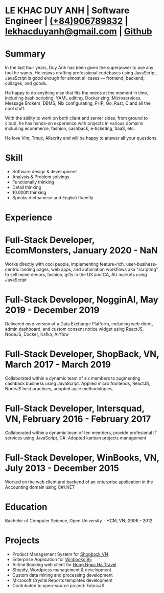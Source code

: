 # LE KHAC DUY ANH  | Software Engineer | [(+84)906789832](tel:+84906789832) | [lekhacduyanh@gmail.com](mailto:lekhacduyanh@gmail.com) | [Github](https://github.com/0xlkda)

# Summary
In the last four years, Duy Anh has been given the superpower to use any tool he wants.
He enjoys crafting professional codebases using JavaScript.
JavaScript is good enough for almost all cases — frontend, backend, collages, and goods.

He happy to do anything else that fits the needs at the moment in time,
including bash scripting, YAML editing, Dockerizing, Microservices, Message
Brokers, DBMS, Nix configurating, PHP, Go, Rust, C and all the cool stuff.

With the ability to work on both client and server sides, from ground to cloud,
he has hands-on experience with projects in various domains including
ecommerce, fashion, cashback, e-ticketing, SaaS, etc.

He love Vim, Tmux, Allacrity and will be happy to answer all your questions.

# Skill
- Software design & development
- Analysis & Problem solvings
- Functionally thinking
- Detail thinking
- 10.000ft thinking
- Speaks Vietnamese and English fluently

# Experience
# Full-Stack Developer, EcomMonsters, January 2020 - NaN
Works directly with cool people, implementing feature-rich, user-business-centric landing pages, web apps, and automation workflows aka "scripting" to sell home decors, fashion, gifts in the US and CA, AU markets using JavaScript

# Full-Stack Developer, NogginAI, May 2019 - December 2019
Delivered mvp version of a Data Exchange Platform, including web client, admin dashboard, and custom consent notice widget using ReactJS, NodeJS, Docker, Kafka, Airflow

# Full-Stack Developer, ShopBack, VN, March 2017 - March 2019
Collaborated within a dynamic team of six members to augmenting cashback business using JavaScript. Applied micro frontends, ReactJS, NodeJS best practices, adopted agile methodologies, 

# Full-Stack Developer, Intersquad, VN, February 2016 - February 2017
Collaborated within a dynamic team of ten members, provide profesional IT services using JavaScript, C#. Adopted kanban projects management

# Full-Stack Developer, WinBooks, VN, July 2013 - December 2015
Worked on the web client and backend of an enterprise application in the Accounting domain using C#/.NET

# Education
Bachelor of Computer Science, Open University - HCM, VN, 2008 - 2012

# Projects
- Product Management System for [Shopback VN](https://goshopback.vn) 
- Enterprise Application for [Winbooks BE](https://winbooks.be) 
- Airline Booking web client for [Hong Ngoc Ha Travel](https://hongngocha.com) 
- Shopify, Wordpress management & development 
- Custom data mining and processing development
- Microsoft Crystal Reports templates development
- Contributed to open-source project: FabricJS
